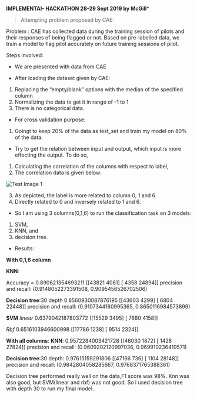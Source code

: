 **********IMPLEMENTAI- HACKATHON 28-29 Sept 2019 by McGill***********

> Attempting problem proposed by CAE:

Problem : CAE has collected data during the training session of pilots and their responses of being flagged or not. Based on pre-labelled data, we train a model to flag pilot accurately on future training sessions of pilot.

Steps involved: 

- We are presented with data from CAE

- After loading the dataset given by CAE:
1. Replacing the “empty/blank” options with the median of the specified column
2. Normalizing the data to get it in range of -1 to 1
3. There is no categorical data.

- For cross validation purpose:
1. Goingt to keep 20% of the data as test_set and train my model on 80% of the data.

- Try to get the relation between input and output, which input is more effecting the output. To do so, 
1. Calculating the correlation of the columns with respect to label,
2. The correlation data is given below:

![Test Image 1](https://github.com/shabnm/CAE_Shabnam/blob/master/correlation.PNG)

3. As depicted, the label is more related to column 0, 1 and 6.
4. Directly related to 0 and inversely related to 1 and 6.


- So I am using 3 columns(0,1,6) to run the classification task on 3 models:
1. SVM,
2. KNN, and 
3. decision tree.

- Results:

**With 0,1,6 column**

**KNN**:

Accuracy = 0.890621354693211
[[43821  4081]
 [ 4358 24894]]
precision and recall: (0.9148052273391508, 0.9095456526702506)

**Decision tree**:30 depth
0.8560930087876195
[[43603  4299]
 [ 6804 22448]]
precision and recall: (0.9107344160995365, 0.8650116984573899)

**SVM**
*linear*
0.6379042187803772
[[15529  3495]
 [ 7680  4158]]
 
*Rbf*
0.6516103946600998
[[17786  1238]
 [ 9514  2324]]


**With all columns**:
**KNN**:
0.9572284003421728
[[46030  1872]
 [ 1428 27824]]
precision and recall: (0.9609202120997036, 0.969910236419571)

**Decision tree**:30 depth:
0.97615159291806
[[47166   736]
 [ 1104 28148]]
precision and recall: (0.9842804058285667, 0.9768371765388361)

Decision tree performed really well on the data,F1 score was 98%.
Knn was also good, but SVM(linear and rbf) was not good.
So i used decision tree with depth 30 to run my final model.

